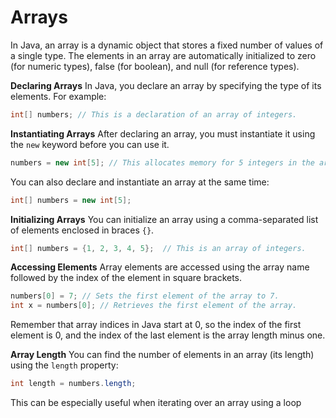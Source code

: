 # Arrays

In Java, an array is a dynamic object that stores a fixed number of values of a single type. The elements in an array are automatically initialized to zero (for numeric types), false (for boolean), and null (for reference types).

**Declaring Arrays** In Java, you declare an array by specifying the type of its elements. For example:

```java
int[] numbers; // This is a declaration of an array of integers.
``` 

**Instantiating Arrays** After declaring an array, you must instantiate it using the `new` keyword before you can use it.

```java
numbers = new int[5]; // This allocates memory for 5 integers in the array.
``` 

You can also declare and instantiate an array at the same time:

```java
int[] numbers = new int[5];
``` 

**Initializing Arrays** You can initialize an array using a comma-separated list of elements enclosed in braces `{}`.


```java
int[] numbers = {1, 2, 3, 4, 5};  // This is an array of integers.
``` 

**Accessing Elements** Array elements are accessed using the array name followed by the index of the element in square brackets.


```java
numbers[0] = 7; // Sets the first element of the array to 7.
int x = numbers[0]; // Retrieves the first element of the array.
```

Remember that array indices in Java start at 0, so the index of the first element is 0, and the index of the last element is the array length minus one.

**Array Length** You can find the number of elements in an array (its length) using the `length` property:


```java
int length = numbers.length;
``` 

This can be especially useful when iterating over an array using a loop